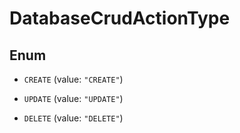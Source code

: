 

# DatabaseCrudActionType

## Enum


* `CREATE` (value: `"CREATE"`)

* `UPDATE` (value: `"UPDATE"`)

* `DELETE` (value: `"DELETE"`)



